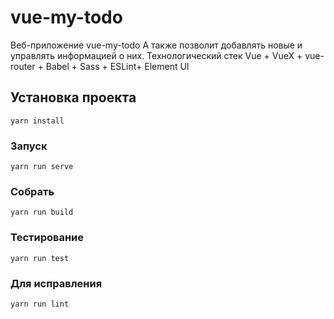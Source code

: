 # vue-my-todo
Веб-приложение vue-my-todo  А также позволит добавлять новые и
управлять информацией о них.
Технологический стек
Vue + VueX + vue-router + Babel + Sass + ESLint+ Element UI
## Установка проекта
```
yarn install
```

### Запуск
```
yarn run serve
```

### Собрать
```
yarn run build
```

### Тестирование
```
yarn run test
```

### Для исправления
```
yarn run lint
```

